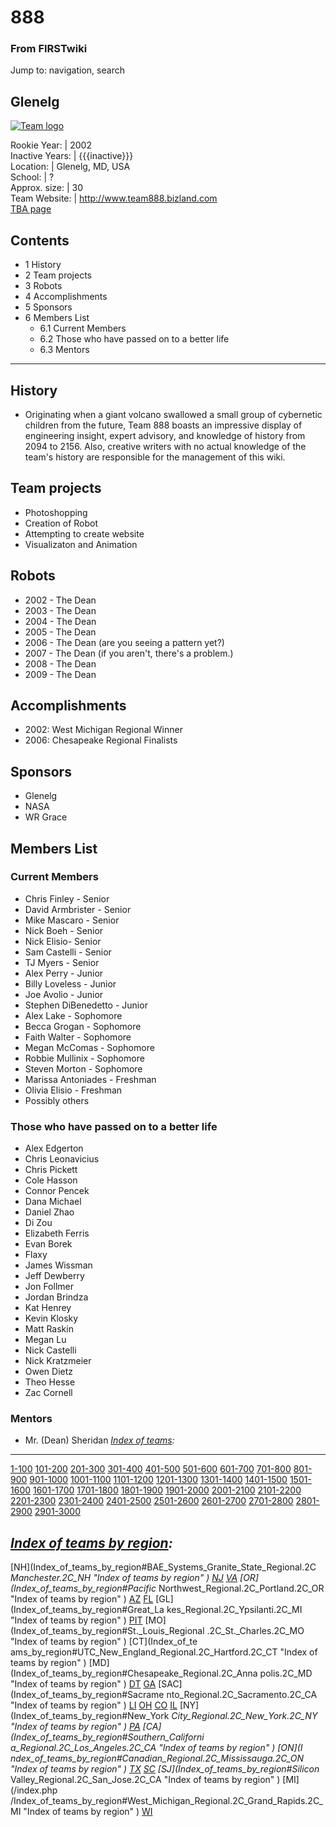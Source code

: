 # 888

### From FIRSTwiki

Jump to: navigation, search

Glenelg  
---  
  
[![Team
logo](/media/c/c5/Team888WhiteLogo.jpg)](Image:Team888WhiteLogo.jpg
"Team logo" )  
  
Rookie Year: | 2002  
Inactive Years: | {{{inactive}}}  
Location: | Glenelg, MD, USA  
School: | ?  
Approx. size: | 30  
Team Website: | <http://www.team888.bizland.com>  
[TBA page](http://www.thebluealliance.net/tbatv/team.php?team=888
"http://www.thebluealliance.net/tbatv/team.php?team=888" )  
  
  

  

## Contents

  * 1 History
  * 2 Team projects
  * 3 Robots
  * 4 Accomplishments
  * 5 Sponsors
  * 6 Members List
    * 6.1 Current Members
    * 6.2 Those who have passed on to a better life
    * 6.3 Mentors  
---  
  

## History

  * Originating when a giant volcano swallowed a small group of cybernetic children from the future, Team 888 boasts an impressive display of engineering insight, expert advisory, and knowledge of history from 2094 to 2156. Also, creative writers with no actual knowledge of the team's history are responsible for the management of this wiki. 


## Team projects

  * Photoshopping 
  * Creation of Robot 
  * Attempting to create website 
  * Visualizaton and Animation 


## Robots

  * 2002 - The Dean 
  * 2003 - The Dean 
  * 2004 - The Dean 
  * 2005 - The Dean 
  * 2006 - The Dean (are you seeing a pattern yet?) 
  * 2007 - The Dean (if you aren't, there's a problem.) 
  * 2008 - The Dean 
  * 2009 - The Dean 


## Accomplishments

  * 2002: West Michigan Regional Winner 
  * 2006: Chesapeake Regional Finalists 


## Sponsors

  * Glenelg 
  * NASA 
  * WR Grace 


## Members List


### Current Members

  * Chris Finley - Senior 
  * David Armbrister - Senior 
  * Mike Mascaro - Senior 
  * Nick Boeh - Senior 
  * Nick Elisio- Senior 
  * Sam Castelli - Senior 
  * TJ Myers - Senior 
  * Alex Perry - Junior 
  * Billy Loveless - Junior 
  * Joe Avolio - Junior 
  * Stephen DiBenedetto - Junior 
  * Alex Lake - Sophomore 
  * Becca Grogan - Sophomore 
  * Faith Walter - Sophomore 
  * Megan McComas - Sophomore 
  * Robbie Mullinix - Sophomore 
  * Steven Morton - Sophomore 
  * Marissa Antoniades - Freshman 
  * Olivia Elisio - Freshman 
  * Possibly others 


### Those who have passed on to a better life

  * Alex Edgerton 
  * Chris Leonavicius 
  * Chris Pickett 
  * Cole Hasson 
  * Connor Pencek 
  * Dana Michael 
  * Daniel Zhao 
  * Di Zou 
  * Elizabeth Ferris 
  * Evan Borek 
  * Flaxy 
  * James Wissman 
  * Jeff Dewberry 
  * Jon Follmer 
  * Jordan Brindza 
  * Kat Henrey 
  * Kevin Klosky 
  * Matt Raskin 
  * Megan Lu 
  * Nick Castelli 
  * Nick Kratzmeier 
  * Owen Dietz 
  * Theo Hesse 
  * Zac Cornell 


### Mentors

  * Mr. (Dean) Sheridan 
_[Index of teams](Index_of_teams "Index of teams" ):_  
---  
  
[1-100](Index_of_teams#1-100 "Index of teams" )
[101-200](Index_of_teams#101-200 "Index of teams" )
[201-300](Index_of_teams#201-300 "Index of teams" )
[301-400](Index_of_teams#301-400 "Index of teams" )
[401-500](Index_of_teams#401-500 "Index of teams" )
[501-600](Index_of_teams#501-600 "Index of teams" )
[601-700](Index_of_teams#601-700 "Index of teams" )
[701-800](Index_of_teams#701-800 "Index of teams" )
[801-900](Index_of_teams#801-900 "Index of teams" )
[901-1000](Index_of_teams#901-1000 "Index of teams" )
[1001-1100](Index_of_teams#1001-1100 "Index of teams" )
[1101-1200](Index_of_teams#1101-1200 "Index of teams" )
[1201-1300](Index_of_teams#1201-1300 "Index of teams" )
[1301-1400](Index_of_teams#1301-1400 "Index of teams" )
[1401-1500](Index_of_teams#1401-1500 "Index of teams" )
[1501-1600](Index_of_teams#1501-1600 "Index of teams" )
[1601-1700](Index_of_teams#1601-1700 "Index of teams" )
[1701-1800](Index_of_teams#1701-1800 "Index of teams" )
[1801-1900](Index_of_teams#1801-1900 "Index of teams" )
[1901-2000](Index_of_teams#1901-2000 "Index of teams" )
[2001-2100](Index_of_teams#2001-2100 "Index of teams" )
[2101-2200](Index_of_teams#2101-2200 "Index of teams" )
[2201-2300](Index_of_teams#2201-2300 "Index of teams" )
[2301-2400](Index_of_teams#2301-2400 "Index of teams" )
[2401-2500](Index_of_teams#2401-2500 "Index of teams" )
[2501-2600](Index_of_teams#2501-2600 "Index of teams" )
[2601-2700](Index_of_teams#2601-2700 "Index of teams" )
[2701-2800](Index_of_teams#2701-2800 "Index of teams" )
[2801-2900](Index_of_teams#2801-2900 "Index of teams" )
[2901-3000](Index_of_teams#2901-3000 "Index of teams" )  
  
_[Index of teams by region](Index_of_teams_by_region "Index of
teams by region" ):_  
---  
  
[NH](Index_of_teams_by_region#BAE_Systems_Granite_State_Regional.2C
_Manchester.2C_NH "Index of teams by region" )
[NJ](Index_of_teams_by_region#New_Jersey_Regional.2C_Trenton.2C_NJ
"Index of teams by region" )
[VA](Index_of_teams_by_region#NASA.2FVCU_Regional.2C_Richmond.2C_VA
"Index of teams by region" ) [OR](Index_of_teams_by_region#Pacific_
Northwest_Regional.2C_Portland.2C_OR "Index of teams by region" )
[AZ](Index_of_teams_by_region#Arizona_Regional.2C_Phoenix.2C_AZ
"Index of teams by region" )
[FL](Index_of_teams_by_region#Florida_Regional.2C_Orlando.2C_FL
"Index of teams by region" ) [GL](Index_of_teams_by_region#Great_La
kes_Regional.2C_Ypsilanti.2C_MI "Index of teams by region" ) [PIT](
Index_of_teams_by_region#Pittsburgh_Regional.2C_Pittsburgh.2C_PA "Index of
teams by region" ) [MO](Index_of_teams_by_region#St._Louis_Regional
.2C_St._Charles.2C_MO "Index of teams by region" ) [CT](Index_of_te
ams_by_region#UTC_New_England_Regional.2C_Hartford.2C_CT "Index of teams by
region" ) [MD](Index_of_teams_by_region#Chesapeake_Regional.2C_Anna
polis.2C_MD "Index of teams by region" )
[DT](Index_of_teams_by_region#Detroit_Regional.2C_Detroit.2C_MI
"Index of teams by region" )
[GA](Index_of_teams_by_region#Peachtree_Regional.2C_Duluth.2C_GA
"Index of teams by region" ) [SAC](Index_of_teams_by_region#Sacrame
nto_Regional.2C_Sacramento.2C_CA "Index of teams by region" ) [LI](
Index_of_teams_by_region#SBPLI_Long_Island_Regional.2C_Brentwood.2C_NY "Index
of teams by region" )
[OH](Index_of_teams_by_region#Buckeye_Regional.2C_Cleveland.2C_OH
"Index of teams by region" )
[CO](Index_of_teams_by_region#Colorado_Regional.2C_Denver.2C_CO
"Index of teams by region" )
[IL](Index_of_teams_by_region#Midwest_Regional.2C_Evanston.2C_IL
"Index of teams by region" ) [NY](Index_of_teams_by_region#New_York
_City_Regional.2C_New_York.2C_NY "Index of teams by region" ) [PA](
Index_of_teams_by_region#Philadelphia_Regional.2C_Philadelphia.2C_PA "Index of
teams by region" ) [CA](Index_of_teams_by_region#Southern_Californi
a_Regional.2C_Los_Angeles.2C_CA "Index of teams by region" ) [ON](I
ndex_of_teams_by_region#Canadian_Regional.2C_Mississauga.2C_ON "Index of teams
by region" )
[TX](Index_of_teams_by_region#Lone_Star_Regional.2C_Houston.2C_TX
"Index of teams by region" )
[SC](Index_of_teams_by_region#Palmetto_Regional.2C_Columbia.2C_SC
"Index of teams by region" ) [SJ](Index_of_teams_by_region#Silicon_
Valley_Regional.2C_San_Jose.2C_CA "Index of teams by region" ) [MI](/index.php
/Index_of_teams_by_region#West_Michigan_Regional.2C_Grand_Rapids.2C_MI "Index
of teams by region" )
[WI](Index_of_teams_by_region#Wisconsin_Regional.2C_Milwaukee.2C_WI
"Index of teams by region" )  
  
